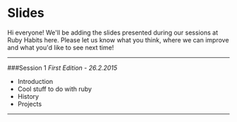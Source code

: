 # Slides
Hi everyone! We'll be adding the slides presented during our sessions at Ruby Habits here. Please let us know what you think, where we can improve and what you'd like to see next time!

___

###Session 1
*First Edition - 26.2.2015*
+ Introduction
+ Cool stuff to do with ruby
+ History
+ Projects

___
